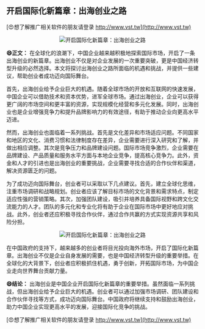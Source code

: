 ## **开启国际化新篇章：出海创业之路**

[😍想了解推广相关软件的朋友请登录 http://www.vst.tw](http://www.vst.tw)

 <center><img src="https://vst.tw/MP4/tuiguang/png/8.png" alt="开启国际化新篇章：出海创业之路"></center>

**😄正文：**
在全球化的浪潮下，中国企业越来越积极地探索国际市场，开启了一条出海创业的新篇章。出海创业不仅是对企业发展的一次重要突破，更是中国经济转型升级的必然选择。本文将探讨出海创业之路所面临的机遇和挑战，并提供一些建议，帮助创业者成功迈向国际舞台。

首先，出海创业给予企业巨大的机遇。随着全球市场的开放和互联网的快速发展，中国企业可以借助技术和资本优势，进军全球市场。通过出海创业，企业可以获得更广阔的市场空间和更丰富的资源，实现规模化经营和多元化发展。同时，出海创业也是企业增强竞争力和提升品牌影响力的有效途径，有助于推动企业向更高水平迈进。

然而，出海创业也面临着一系列挑战。首先是文化差异和市场适应问题。不同国家和地区的文化、消费习惯和法律制度存在差异，企业需要进行深入研究和了解，并做出相应调整。其次是竞争压力和品牌建设问题。国际市场竞争激烈，企业需要在品牌建设、产品质量和服务水平方面与本地企业竞争，提高核心竞争力。此外，资金和人才的引进也是出海创业的重要挑战，企业需要寻找合适的合作伙伴和渠道，解决资源匮乏的问题。

为了成功迈向国际舞台，创业者可以采取以下几点建议。首先，建立全球化思维，注重市场调研和战略规划。创业者应该了解目标市场的文化背景和需求特点，制定适应性强的营销策略。其次，加强团队建设，吸引并培养具备国际视野和跨文化交流能力的人才。团队的多元化和专业化将有助于企业在国际市场中更好地应对挑战。此外，创业者还应积极寻找合作伙伴，通过合作共赢的方式实现资源共享和风险分担。

 <center><img src="https://vst.tw/MP4/tuiguang/png/0.png" alt="开启国际化新篇章：出海创业之路"></center>

在中国政府的支持下，越来越多的创业者将目光投向海外市场，开启了国际化新篇章。出海创业不仅是企业自身发展的需要，也是中国经济转型升级的重要举措。在全球化的大背景下，创业者应积极抓住机遇，勇于创新，开拓国际市场，为中国企业走向世界舞台贡献力量。

**😄结论：**
出海创业是中国企业开启国际化新篇章的重要举措。虽然面临一系列挑战，但出海创业给予企业巨大的机遇。创业者可以通过加强市场调研、团队建设和合作伙伴寻找等方式，成功迈向国际舞台。中国政府将继续支持和鼓励出海创业，助力中国企业实现更高水平的发展，迎接国际化竞争的挑战。

[😍想了解推广相关软件的朋友请登录 http://www.vst.tw](http://www.vst.tw)



